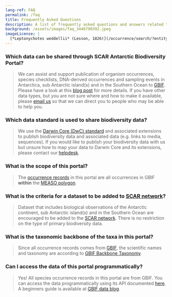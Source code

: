 ```yaml
---
lang-ref: FAQ
permalink: /faq
title: Frequently Asked Questions
description: A list of frequently asked questions and answers related to SCAR Antarctic Biodiversity Portal
background: /assets/images/faq_3446790392.jpeg
imageLicense: |
  [*Leptonychotes weddellii* (Lesson, 1826)](/occurrence/search/?entity=3446790392)
---
```


### Which data can be shared through SCAR Antarctic Biodiversity Portal?

> We can assist and support publication of organism occurrences, species checklists, DNA-derived occurrences and
> sampling events in Antarctica, sub Antarctic island(s) and in the Southern Ocean to [GBIF](https://www.gbif.org/). Please have a
> look at this [blog post](https://data-blog.gbif.org/post/data-shareability/) for more details.
> If you have other data types, but you are not sure where and how to make it available,
> please [email us](mailto:data-biodiversity-aq@naturalsciences.be) so that we can direct you to people who may be able to
> help you.

### Which data standard is used to share biodiversity data?

> We use the [Darwin Core (DwC) standard](https://dwc.tdwg.org/) and associated extensions to publish biodiversity data
> and associated data (e.g. links to media, sequences). If you would like to publish your biodiversity data with us but
> unsure how to map your data to Darwin Core and its extensions, please contact
> our [helpdesk](mailto:data-biodiversity-aq@naturalsciences.be).

### What is the scope of this portal?

> The [occurrence records](/occurrence/search) in this portal are all occurrences in GBIF **within**
> the [MEASO polygon](https://github.com/gbif/hp-antarctic/blob/eea6740b87e477305107cf702055e01a0b4691d8/_includes/js/config.js#L32).

### What is the criteria for a dataset to be added to [SCAR network](https://www.gbif.org/network/8534dd20-c368-4a1f-bdaf-e6b390710f89)?

> Dataset that includes biological observations of the Antarctic continent, sub Antarctic island(s) and in the Southern
> Ocean are encouraged to be added to the [SCAR network](https://www.gbif.org/network/8534dd20-c368-4a1f-bdaf-e6b390710f89). 
> There is no restriction on the type of primary biodiversity data.

### What is the taxonomic backbone of the taxa in this portal?

> Since all occurrence records comes from [GBIF](https://www.gbif.org/), the scientific names and taxonomy are according
> to [GBIF Backbone Taxonomy](https://doi.org/10.15468/39omei).

### Can I access the data of this portal programmatically?

> Yes! All species occurrence records in this portal are from GBIF. You can access the data programmatically using its
> API documented [here](https://www.gbif.org/developer/summary). A beginners guide is available
> at [GBIF data blog](https://data-blog.gbif.org/post/gbif-api-beginners-guide/).

